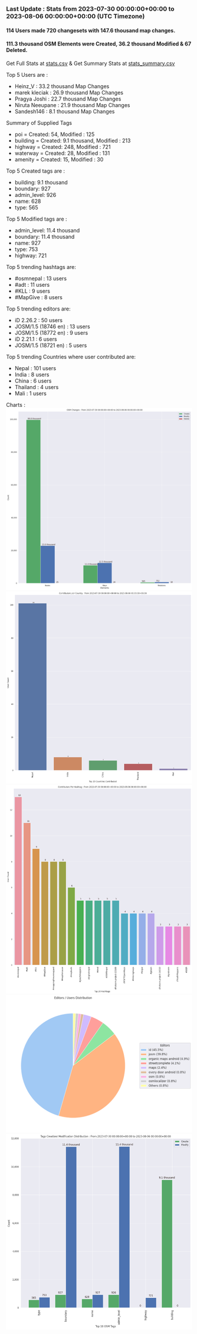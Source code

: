 ### Last Update : Stats from 2023-07-30 00:00:00+00:00 to 2023-08-06 00:00:00+00:00 (UTC Timezone)

#### 114 Users made 720 changesets with 147.6 thousand map changes.
#### 111.3 thousand OSM Elements were Created, 36.2 thousand Modified & 67 Deleted.
Get Full Stats at [stats.csv](/stats/Nepal/Weekly/stats.csv)
 & Get Summary Stats at [stats_summary.csv](/stats/Nepal/Weekly/stats_summary.csv)

Top 5 Users are : 
- Heinz_V : 33.2 thousand Map Changes
- marek kleciak : 26.9 thousand Map Changes
- Pragya Joshi : 22.7 thousand Map Changes
- Niruta Neeupane : 21.9 thousand Map Changes
- Sandesh146 : 8.1 thousand Map Changes

Summary of Supplied Tags
- poi = Created: 54, Modified : 125
- building = Created: 9.1 thousand, Modified : 213
- highway = Created: 248, Modified : 721
- waterway = Created: 28, Modified : 131
- amenity = Created: 15, Modified : 30


Top 5 Created tags are :
- building: 9.1 thousand
- boundary: 927
- admin_level: 926
- name: 628
- type: 565


Top 5 Modified tags are :
- admin_level: 11.4 thousand
- boundary: 11.4 thousand
- name: 927
- type: 753
- highway: 721


Top 5 trending hashtags are:
- #osmnepal : 13 users
- #adt : 11 users
- #KLL : 9 users
- #MapGive : 8 users


Top 5 trending editors are:
- iD 2.26.2 : 50 users
- JOSM/1.5 (18746 en) : 13 users
- JOSM/1.5 (18772 en) : 9 users
- iD 2.21.1 : 6 users
- JOSM/1.5 (18721 en) : 5 users


Top 5 trending Countries where user contributed are:
- Nepal : 101 users
- India : 8 users
- China : 6 users
- Thailand : 4 users
- Mali : 1 users


 Charts : 
![Alt text](./stats_osm_changes.png) 
![Alt text](./stats_users_per_country.png) 
![Alt text](./stats_users_per_hashtag.png) 
![Alt text](./stats_editors_pie_chart.png) 
![Alt text](./stats_tags.png) 
